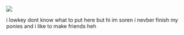 ![](https://komarev.com/ghpvc/?username=your-github-digital4ngst&label=opps+++&color=grey)


i lowkey dont know what to put here but hi im soren i nevber finish my ponies and i like to make friends heh

